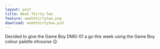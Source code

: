 ```yaml
---
layout: post
title: Week Thirty-Two
feature: weekthirtytwo.png
download: weekthirtytwo.psd
---
```

Decided to give the Game Boy DMG-01 a go this week using the Game Boy colour palette ofcourse :wink: